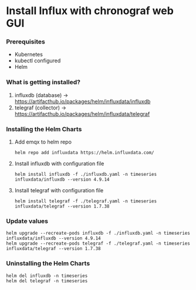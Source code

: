 # Install Influx with chronograf web GUI

### Prerequisites
- Kubernetes
- kubectl configured
- Helm

### What is getting installed?
1. influxdb (database) -> https://artifacthub.io/packages/helm/influxdata/influxdb
2. telegraf (collector) -> https://artifacthub.io/packages/helm/influxdata/telegraf

### Installing the Helm Charts
1. Add emqx to helm repo
    ```
    helm repo add influxdata https://helm.influxdata.com/
    ```
2. Install influxdb with configuration file
    ```
    helm install influxdb -f ./influxdb.yaml -n timeseries influxdata/influxdb --version 4.9.14
    ```
3. Install telegraf with configuration file
    ```
    helm install telegraf -f ./telegraf.yaml -n timeseries influxdata/telegraf --version 1.7.38
    ```

### Update values
```
helm upgrade --recreate-pods influxdb -f ./influxdb.yaml -n timeseries influxdata/influxdb --version 4.9.14
helm upgrade --recreate-pods telegraf -f ./telegraf.yaml -n timeseries influxdata/telegraf --version 1.7.38
```

### Uninstalling the Helm Charts
```
helm del influxdb -n timeseries
helm del telegraf -n timeseries
```
